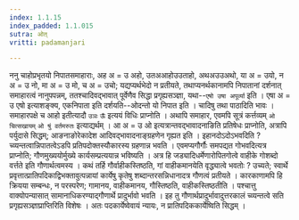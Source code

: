 ```yaml
---
index: 1.1.15
index_padded: 1.1.015
sutra: ओत्
vritti: padamanjari

---
```

ननु चाहोप्रभृतयो निपातसमाहाराः, अह अ = उ अहो, उतअआहोउउताहो, अथअउउअथो, या अ = उयो, न अ = उ नो, मा अ = उ मो, च अ = उचो; यद्यप्यर्थभेदो न प्रतीयते, तथाप्यनर्थकानामपि निपातानां दर्शनात् समाहारत्वं नानुपपन्नम्, ततश्चादिवद्भावात् पूर्वेणैव सिद्धा प्रगृह्यसञ्ज्ञा, यथा--`एषो उषा अपूर्व्या` इति । एषा अ = उ एषो इत्याशङ्क्य, एकनिपाता इति दर्शयति--ओदन्तो यो निपात इति । चादिषु तथा पाठादिति भावः । समाहारपक्षे च आहो इतीत्यादौ `उञः` `ऊँ` इत्ययं विधिः प्राप्नोति । अथापि समाहार, एवमपि सूत्रं कर्त्तव्यम् `ओ चित्सखायम्` `ओ षुं वर्तमरुतः` इत्याद्यर्थम् । आ अ = उ ओ इत्यत्रान्तवद्भावादनाङिति प्रतिषेधः प्राप्नोति, अत्रापि पर्युदासे सिद्धम्; आङनाङोरेकादेश आदिवद्भावादनाङ्ग्रहणेन गृह्यत इति । इहानदोऽदोऽभवदिति ? च्व्यन्तत्वान्निपातत्वेऽडपि प्रतिपदोक्तस्यौकारस्य ग्रहणान्न भवति । एवमप्यगौर्गौः समपद्यत गोभवदित्यत्र प्राप्नोति; गौणमुख्ययोर्मुख्ये कार्यसम्प्रत्ययान्न भविष्यति । अत्र हि जड्यादिधर्मेणारोपितगोत्वे वाहीके गोशब्दो वर्त्तते इति गौणार्थत्वमस्य । कथं तर्हि गौर्वाहीकस्तिष्ठति, गां वाहीकमानयेति वृद्ध्यात्वे भवतोः ? उच्यते; स्वार्थे प्रवृत्तात्प्रातिपदिकाद्विभक्तावुत्पन्नायां कार्येषु कृतेषु शब्दान्तरसन्निधानादत्र गौणत्वं प्रतीयते । कारकाणामपि हि क्रियया सम्बन्धः, न परस्परेण; गामानय, वाहीकमानय, गौस्तिष्ठति, वाहीकस्तिष्ठतीति । पश्चात्तु वाक्योपन्यासात् सामानाधिकरण्याद्गौणार्थे प्रादुर्भावो भवति । इह तु गौणार्थप्रादुर्भावादुत्तरकालं च्व्यन्तत्वे सति प्रगृह्यसञ्ज्ञाप्राप्तिरिति विशेषः । अतः पदकार्येष्वेवायं न्यायः, न प्रातिपदिककार्येष्विति सिद्धम् ।